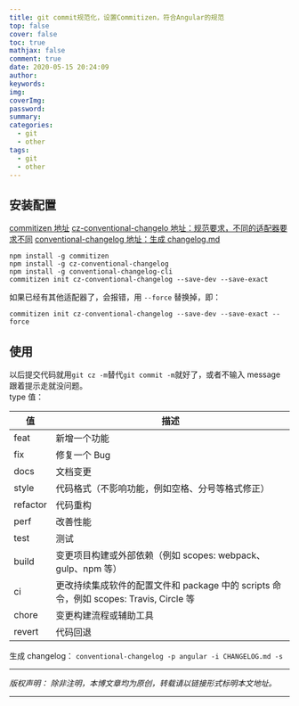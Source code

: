 ```yaml
---
title: git commit规范化，设置Commitizen，符合Angular的规范
top: false
cover: false
toc: true
mathjax: false
comment: true
date: 2020-05-15 20:24:09
author:
keywords:
img:
coverImg:
password:
summary:
categories:
  - git
  - other
tags:
  - git
  - other
---
```


## 安装配置

[commitizen 地址](https://github.com/commitizen/cz-cli)
[cz-conventional-changelo 地址：规范要求，不同的适配器要求不同](https://github.com/commitizen/cz-conventional-changelog)
[conventional-changelog 地址：生成 changelog.md](https://github.com/ajoslin/conventional-changelog)

```
npm install -g commitizen
npm install -g cz-conventional-changelog
npm install -g conventional-changelog-cli
commitizen init cz-conventional-changelog --save-dev --save-exact
```

如果已经有其他适配器了，会报错，用 `--force` 替换掉，即：

```
commitizen init cz-conventional-changelog --save-dev --save-exact --force
```

## 使用

以后提交代码就用`git cz -m`替代`git commit -m`就好了，或者不输入 message 跟着提示走就没问题。  
type 值：

| 值       | 描述                                                                                   |
| -------- | -------------------------------------------------------------------------------------- |
| feat     | 新增一个功能                                                                           |
| fix      | 修复一个 Bug                                                                           |
| docs     | 文档变更                                                                               |
| style    | 代码格式（不影响功能，例如空格、分号等格式修正）                                       |
| refactor | 代码重构                                                                               |
| perf     | 改善性能                                                                               |
| test     | 测试                                                                                   |
| build    | 变更项目构建或外部依赖（例如 scopes: webpack、gulp、npm 等）                           |
| ci       | 更改持续集成软件的配置文件和 package 中的 scripts 命令，例如 scopes: Travis, Circle 等 |
| chore    | 变更构建流程或辅助工具                                                                 |
| revert   | 代码回退                                                                               |

生成 changelog：
`conventional-changelog -p angular -i CHANGELOG.md -s`

---

_版权声明：_
_除非注明，本博文章均为原创，转载请以链接形式标明本文地址。_

---
